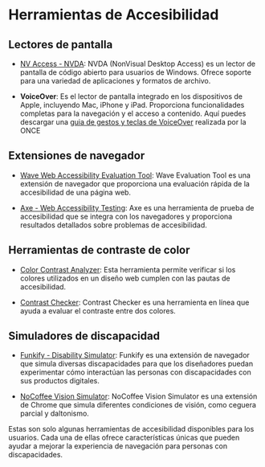 # Herramientas de Accesibilidad

## Lectores de pantalla

- [NV Access - NVDA](https://www.nvaccess.org/): NVDA (NonVisual Desktop Access) es un lector de pantalla de código abierto para usuarios de Windows. Ofrece soporte para una variedad de aplicaciones y formatos de archivo.

- **VoiceOver**: Es el lector de pantalla integrado en los dispositivos de Apple, incluyendo Mac, iPhone y iPad. Proporciona funcionalidades completas para la navegación y el acceso a contenido. Aquí puedes descargar una [guia de gestos y teclas de VoiceOver](https://www.once.es/cti/biblioteca/Accesibilidad/iOS/Gestos_Teclas_VoiceOver_iOS14_abril_2021.pdf) realizada por la ONCE 

## Extensiones de navegador

- [Wave Web Accessibility Evaluation Tool](https://wave.webaim.org/): Wave Evaluation Tool es una extensión de navegador que proporciona una evaluación rápida de la accesibilidad de una página web.

- [Axe - Web Accessibility Testing](https://www.deque.com/axe/): Axe es una herramienta de prueba de accesibilidad que se integra con los navegadores y proporciona resultados detallados sobre problemas de accesibilidad.

## Herramientas de contraste de color

- [Color Contrast Analyzer](https://www.paciellogroup.com/resources/contrastanalyser/): Esta herramienta permite verificar si los colores utilizados en un diseño web cumplen con las pautas de accesibilidad.

- [Contrast Checker](https://contrastchecker.com/): Contrast Checker es una herramienta en línea que ayuda a evaluar el contraste entre dos colores.

## Simuladores de discapacidad

- [Funkify - Disability Simulator](https://www.funkify.org/): Funkify es una extensión de navegador que simula diversas discapacidades para que los diseñadores puedan experimentar cómo interactúan las personas con discapacidades con sus productos digitales.

- [NoCoffee Vision Simulator](https://chrome.google.com/webstore/detail/nocoffee/jjeeggmbnhckmgdhmgdckeigabjfbddl): NoCoffee Vision Simulator es una extensión de Chrome que simula diferentes condiciones de visión, como ceguera parcial y daltonismo.

Estas son solo algunas herramientas de accesibilidad disponibles para los usuarios. Cada una de ellas ofrece características únicas que pueden ayudar a mejorar la experiencia de navegación para personas con discapacidades.

